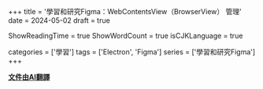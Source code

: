  +++
title = '學習和研究Figma：WebContentsView（BrowserView） 管理'
date = 2024-05-02
draft = true

ShowReadingTime = true
ShowWordCount = true
isCJKLanguage = true

categories = ['學習']
tags = ['Electron', 'Figma']
series = ['學習和研究Figma']
+++

__[文件由AI翻譯](/posts/blog/autotranslate/)__